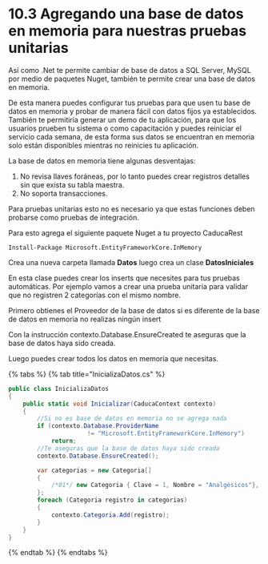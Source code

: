 # 10.3 Agregando una base de datos en memoria para nuestras pruebas unitarias

Así como .Net te permite cambiar de base de datos a SQL Server, MySQL por medio de paquetes Nuget, también te permite crear una base de datos en memoria.

De esta manera puedes configurar tus pruebas para que usen tu base de datos en memoria y probar de manera fácil con datos fijos ya establecidos. También te permitiría generar un demo de tu aplicación, para que los usuarios prueben tu sistema o como capacitación y puedes reiniciar el servicio cada semana, de esta forma sus datos se encuentran en memoria solo están disponibles mientras no reinicies tu aplicación.

La base de datos en memoria tiene algunas desventajas:

1. No revisa llaves foráneas, por lo tanto puedes crear registros detalles sin que exista su tabla maestra.
2. No soporta transacciones.

Para pruebas unitarias esto no es necesario ya que estas funciones deben probarse como pruebas de integración.

Para esto agrega el siguiente paquete Nuget a tu proyecto CaducaRest

```
Install-Package Microsoft.EntityFrameworkCore.InMemory 
```

Crea una nueva carpeta llamada **Datos** luego crea un clase **DatosIniciales**&#x20;

En esta clase puedes crear los inserts que necesites para tus pruebas automáticas. Por ejemplo vamos a crear una prueba unitaria para validar que no registren 2 categorías con el mismo nombre.

Primero obtienes el Proveedor de la base de datos si es diferente de la base de datos en memoria no realizas ningún insert

Con la instrucción contexto.Database.EnsureCreated te aseguras que la base de datos haya sido creada.

Luego puedes crear todos los datos en memoria que necesitas.&#x20;

{% tabs %}
{% tab title="InicializaDatos.cs" %}
```csharp
public class InicializaDatos
{
    public static void Inicializar(CaducaContext contexto)
    {
        //Si no es base de datos en memoria no se agrega nada
        if (contexto.Database.ProviderName
                      != "Microsoft.EntityFrameworkCore.InMemory")
            return;
        //Te aseguras que la base de datos haya sido creada
        contexto.Database.EnsureCreated();

        var categorias = new Categoria[]
        {
            /*01*/ new Categoria { Clave = 1, Nombre = "Analgésicos"},
        };
        foreach (Categoria registro in categorias)
        {
            contexto.Categoria.Add(registro);
        }
    }
}          
```
{% endtab %}
{% endtabs %}

